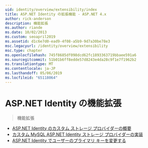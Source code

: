 ```yaml
---
uid: identity/overview/extensibility/index
title: ASP.NET Identity の拡張機能 - ASP.NET 4.x
author: rick-anderson
description: 機能拡張
ms.author: riande
ms.date: 10/02/2013
ms.custom: seoapril2019
ms.assetid: d1c6e7d0-ead9-4f08-a5b9-9d7a30be78e3
msc.legacyurl: /identity/overview/extensibility
msc.type: chapter
ms.openlocfilehash: 745f8685df098dcd62fc1893363719bbaee591a6
ms.sourcegitcommit: 51b01b6ff8edde57d8243e4da28c9f1e7f1962b2
ms.translationtype: MT
ms.contentlocale: ja-JP
ms.lasthandoff: 05/06/2019
ms.locfileid: "65118064"
---
```

# <a name="aspnet-identity-extensibility"></a>ASP.NET Identity の機能拡張

> 機能拡張

- [ASP.NET Identity のカスタム ストレージ プロバイダーの概要](overview-of-custom-storage-providers-for-aspnet-identity.md)
- [カスタム MySQL ASP.NET Identity ストレージ プロバイダーの実装](implementing-a-custom-mysql-aspnet-identity-storage-provider.md)
- [ASP.NET Identity でユーザーのプライマリ キーを変更する](change-primary-key-for-users-in-aspnet-identity.md)
